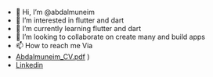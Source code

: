 - 👋 Hi, I’m @abdalmuneim
- 👀 I’m interested in flutter and dart
- 🌱 I’m currently learning flutter and dart
- 💞️ I’m looking to collaborate on create many and build apps
- 📫 How to reach me Via
-  [Abdalmuneim_CV.pdf](https://github.com/abdalmuneim/abdalmuneim/files/7834164/Abdalmuneim_CV.pdf)
)
-  [Linkedin](https://www.linkedin.com/in/abdalmuneim-mahmoud-5865bb176)

<!---
abdalmuneim/abdalmuneim is a ✨ special ✨ repository because its `README.md` (this file) appears on your GitHub profile.
You can click the Preview link to take a look at your changes.
--->
